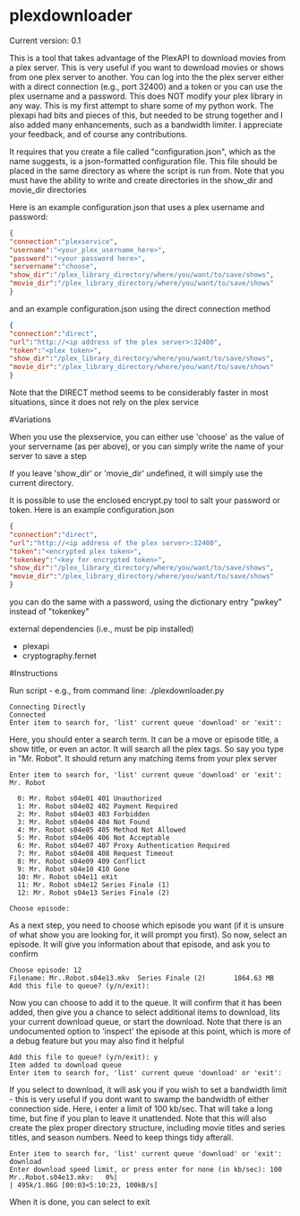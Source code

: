 # plexdownloader

Current version: 0.1

This is a tool that takes advantage of the PlexAPI to download movies from a plex server. This is very useful if you want to download movies or shows from one plex server to another. You can log into the the plex server either with a direct connection (e.g., port 32400) and a token or you can use the plex username and a password. This does NOT modify your plex library in any way. This is my first attempt to share some of my python work. The plexapi had bits and pieces of this, but needed to be strung together and I also added many enhancements, such as a bandwidth limiter. I appreciate your feedback, and of course any contributions.

It requires that you create a file called "configuration.json", which as the name suggests, is a json-formatted configuration file. This file should be placed in the same directory as where the script is run from. Note that you must have the ability to write and create directories in the show_dir and movie_dir directories

Here is an example configuration.json that uses a plex username and password:

```json
{
"connection":"plexservice",
"username":"<your_plex_username_here>",
"password":"<your password here>",
"servername":"choose",
"show_dir":"/plex_library_directory/where/you/want/to/save/shows",
"movie_dir":"/plex_library_directory/where/you/want/to/save/shows"
}
```
and an example configuration.json using the direct connection method

```json
{
"connection":"direct",
"url":"http://<ip address of the plex server>:32400",
"token":"<plex token>",
"show_dir":"/plex_library_directory/where/you/want/to/save/shows",
"movie_dir":"/plex_library_directory/where/you/want/to/save/shows"
}
```
Note that the DIRECT method seems to be considerably faster in most situations, since it does not rely on the plex service

#Variations

When you use the plexservice, you can either use 'choose' as the value of your servername (as per above), or you can simply write the name of your server to save a step

If you leave 'show_dir' or 'movie_dir' undefined, it will simply use the current directory.

It is possible to use the enclosed encrypt.py tool to salt your password or token. Here is an example configuration.json

```json
{
"connection":"direct",
"url":"http://<ip address of the plex server>:32400",
"token":"<encrypted plex token>",
"tokenkey":"<key for encrypted token>",
"show_dir":"/plex_library_directory/where/you/want/to/save/shows",
"movie_dir":"/plex_library_directory/where/you/want/to/save/shows"
}
```

you can do the same with a password, using the dictionary entry "pwkey" instead of "tokenkey"

external dependencies (i.e., must be pip installed)
- plexapi
- cryptography.fernet


#Instructions

Run script  - e.g., from command line: ./plexdownloader.py

```
Connecting Directly
Connected
Enter item to search for, 'list' current queue 'download' or 'exit':
```

Here, you should enter a search term. It can be a move or episode title, a show title, or even an actor. It will search all the plex tags. So say you type in "Mr. Robot". It should return any matching items from your plex server

```
Enter item to search for, 'list' current queue 'download' or 'exit': Mr. Robot

  0: Mr. Robot s04e01 401 Unauthorized
  1: Mr. Robot s04e02 402 Payment Required
  2: Mr. Robot s04e03 403 Forbidden
  3: Mr. Robot s04e04 404 Not Found
  4: Mr. Robot s04e05 405 Method Not Allowed
  5: Mr. Robot s04e06 406 Not Acceptable
  6: Mr. Robot s04e07 407 Proxy Authentication Required
  7: Mr. Robot s04e08 408 Request Timeout
  8: Mr. Robot s04e09 409 Conflict
  9: Mr. Robot s04e10 410 Gone
  10: Mr. Robot s04e11 eXit
  11: Mr. Robot s04e12 Series Finale (1)
  12: Mr. Robot s04e13 Series Finale (2)

Choose episode:
```

As a next step, you need to choose which episode you want (if it is unsure of what show you are looking for, it will prompt you first). So now, select an episode. It will give you information about that episode, and ask you to confirm

```
Choose episode: 12
Filename: Mr..Robot.s04e13.mkv  Series Finale (2)       1864.63 MB
Add this file to queue? (y/n/exit):
```

Now you can choose to add it to the queue. It will confirm that it has been added, then give you a chance to select additional items to download, lits your current download queue, or start the download. Note that there is an undocumented option to 'inspect' the episode at this point, which is more of a debug feature but you may also find it helpful

```
Add this file to queue? (y/n/exit): y
Item added to download queue
Enter item to search for, 'list' current queue 'download' or 'exit':
```

If you select to download, it will ask you if you wish to set a bandwidth limit - this is very useful if you dont want to swamp the bandwidth of either connection side. Here, i enter a limit of 100 kb/sec. That will take a long time, but fine if you plan to leave it unattended. Note that this will also create the plex proper directory structure, including movie titles and series titles, and season numbers. Need to keep things tidy afterall.

```
Enter item to search for, 'list' current queue 'download' or 'exit': download
Enter download speed limit, or press enter for none (in kb/sec): 100
Mr..Robot.s04e13.mkv:   0%|                                                  | 495k/1.86G [00:03<5:10:23, 100kB/s]
```


When it is done, you can select to exit

